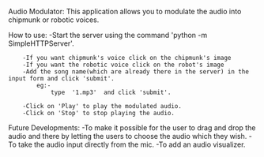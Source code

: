 Audio Modulator:
		This application allows you to modulate the audio into chipmunk or robotic voices.

How to use:
		-Start the server using the command 'python -m SimpleHTTPServer'.

		
		-If you want chipmunk's voice click on the chipmunk's image
		-If you want the robotic voice click on the robot's image
		-Add the song name(which are already there in the server) in the input form and click 'submit'.
			eg:-
				type  '1.mp3'  and click 'submit'.

		-Click on 'Play' to play the modulated audio.
		-Click on 'Stop' to stop playing the audio.

Future Developments:
		-To make it possible for the user to drag and drop the audio and there by letting the users to choose the audio    which they wish.
		-To take the audio input directly from the mic.
		-To add an audio visualizer.